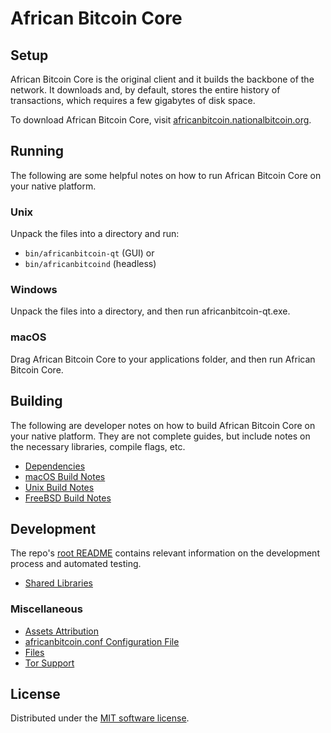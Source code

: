 African Bitcoin Core
=============

Setup
---------------------
African Bitcoin Core is the original client and it builds the backbone of the network. It downloads and, by default, stores the entire history of transactions, which requires a few gigabytes of disk space.

To download African Bitcoin Core, visit [africanbitcoin.nationalbitcoin.org](http://africanbitcoin.nationalbitcoin.org/download/).

Running
---------------------
The following are some helpful notes on how to run African Bitcoin Core on your native platform.

### Unix

Unpack the files into a directory and run:

- `bin/africanbitcoin-qt` (GUI) or
- `bin/africanbitcoind` (headless)

### Windows

Unpack the files into a directory, and then run africanbitcoin-qt.exe.

### macOS

Drag African Bitcoin Core to your applications folder, and then run African Bitcoin Core.

Building
---------------------
The following are developer notes on how to build African Bitcoin Core on your native platform. They are not complete guides, but include notes on the necessary libraries, compile flags, etc.

- [Dependencies](dependencies.md)
- [macOS Build Notes](build-osx.md)
- [Unix Build Notes](build-unix.md)
- [FreeBSD Build Notes](build-freebsd.md)

Development
---------------------
The repo's [root README](/README.md) contains relevant information on the development process and automated testing.

- [Shared Libraries](shared-libraries.md)

### Miscellaneous
- [Assets Attribution](assets-attribution.md)
- [africanbitcoin.conf Configuration File](africanbitcoin-conf.md)
- [Files](files.md)
- [Tor Support](tor.md)

License
---------------------
Distributed under the [MIT software license](/COPYING).
